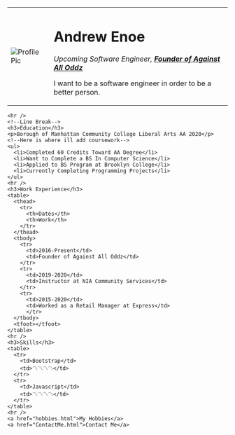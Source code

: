 <html lang="en">
  <head>
    <meta charset="UTF-8" />
    <meta name="viewport" content="width=device-width, initial-scale=1.0" />
    <title>Andrews Personal Site</title>
  </head>

  <body>
    <table cellspacing="20">
      <tr>
        <td><img src="" alt="Profile Pic" /></td>
        <td>
          <h1>Andrew Enoe</h1>
          <p>
            <em
              >Upcoming Software Engineer,<strong>
                <a href="https://www.instagram.com/againstalloddzst/"
                  >Founder of Against All Oddz</a
                ></strong
              ></em
            >
          </p>
          <p>
            I want to be a software engineer in order to be a better person.
          </p>
        </td>
      </tr>
    </table>

    <hr />
    <!--Line Break-->
    <h3>Education</h3>
    <p>Borough of Manhattan Community College Liberal Arts AA 2020</p>
    <!--Here is where ill add coursework-->
    <ul>
      <li>Completed 60 Credits Toward AA Degree</li>
      <li>Want to Complete a BS In Computer Science</li>
      <li>Applied to BS Program at Brooklyn College</li>
      <li>Currently Completing Programming Projects</li>
    </ul>
    <hr />
    <h3>Work Experience</h3>
    <table>
      <thead>
        <tr>
          <th>Dates</th>
          <th>Work</th>
        </tr>
      </thead>
      <tbody>
        <tr>
          <td>2016-Present</td>
          <td>Founder of Against All Oddz</td>
        </tr>
        <tr>
          <td>2019-2020</td>
          <td>Instructor at NIA Community Services</td>
        </tr>
        <tr>
          <td>2015-2020</td>
          <td>Worked as a Retail Manager at Express</td>
          </tr>
      </tbody>
      <tfoot></tfoot>
    </table>
    <hr />
    <h3>Skills</h3>
    <table>
      <tr>
        <td>Bootstrap</td>
        <td>〽️〽️〽️〽️</td>
      </tr>
      <tr>
        <td>Javascript</td>
        <td>〽️〽️〽️〽️</td>
      </tr>
    </table>
    <hr />
    <a href="hobbies.html">My Hobbies</a>
    <a href="ContactMe.html">Contact Me</a>
  </body>
</html>
